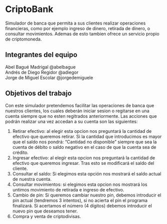 # CriptoBank

Simulador de banca que permita a sus clientes realizar operaciones financieras, como por ejemplo ingreso de dinero, retirada de dinero, o consultar movimientos. Ademas de esto tambien ofrece un servicio propio de criptomoneda.

## Integrantes del equipo

Abel Bagué Madrigal @abelbague  
Andrés de Diego Regidor @adiegor  
Jorge de Miguel Escolar @jorgedemiguele  

## Objetivos del trabajo

Con este simulador pretendemos facilitar las operaciones de banca que nuestros clientes, los cuales deberán iniciar sesion o regitarse en una cuenta siempre que no esten regitrados anteriormente. Las acciones que podrán realizar una vez accedan a su cuenta son las siguientes:  

1. Retirar efectivo: al elegir esta opcion nos preguntará la cantidad de efectivo que queremos retirar. Si la cantidad que introducimos es mayor que el saldo nos pondrá: “Cantidad no disponible” siempre que sea la cuenta de débito o saldo negativo en el caso de que la cuenta sea de crédito.  
2. Ingresar efectivo: al elegir esta opcion nos preguntará la cantidad de efectivo que queremos ingresar. Tras esto se modificará el saldo del cliente.  
3. Consultar el saldo: Si elegimos esta opción nos mostrará el saldo actual de nuestra cuenta.  
4. Consultar movimientos: si elegimos esta opcion nos mostrará los untimos movimiento de retirada e ingreso de efectivo.  
5. Cambio de pin: Si queremos cambiar nuestro pin, debemos introducir el pin actual (tendremos 3 intentos), si no acierta el pin el programa finalizará. Si acertamos el número (4 dígitos) debemos introducir el nuevo pin que deseamos tener.  
6. Compra y venta de criptodivisas.  
